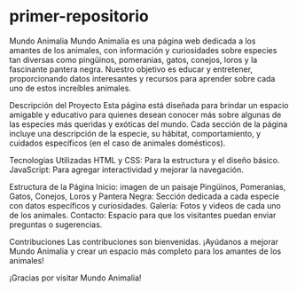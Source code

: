 # primer-repositorio
Mundo Animalia 
Mundo Animalia es una página web dedicada a los amantes de los animales, con información y curiosidades sobre especies tan diversas como pingüinos, pomeranias, gatos, conejos, loros y la fascinante pantera negra. Nuestro objetivo es educar y entretener, proporcionando datos interesantes y recursos para aprender sobre cada uno de estos increíbles animales.

Descripción del Proyecto
Esta página está diseñada para brindar un espacio amigable y educativo para quienes desean conocer más sobre algunas de las especies más queridas y exóticas del mundo. Cada sección de la página incluye una descripción de la especie, su hábitat, comportamiento, y cuidados específicos (en el caso de animales domésticos).

Tecnologías Utilizadas
HTML y CSS: Para la estructura y el diseño básico.
JavaScript: Para agregar interactividad y mejorar la navegación.

Estructura de la Página
Inicio: imagen de un paisaje
Pingüinos, Pomeranias, Gatos, Conejos, Loros y Pantera Negra: Sección dedicada a cada especie con datos específicos y curiosidades.
Galería: Fotos y videos de cada uno de los animales.
Contacto: Espacio para que los visitantes puedan enviar preguntas o sugerencias.

Contribuciones
Las contribuciones son bienvenidas. ¡Ayúdanos a mejorar Mundo Animalia y crear un espacio más completo para los amantes de los animales!

¡Gracias por visitar Mundo Animalia!
